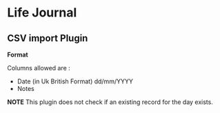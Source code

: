 # Life Journal #

## CSV import Plugin ##

__Format__

Columns allowed are :

* Date (in Uk British Format) dd/mm/YYYY
* Notes

__NOTE__
This plugin does not check if an existing record for the day exists.
